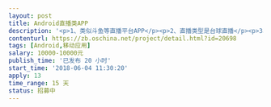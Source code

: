 ```yaml
---                
layout: post       
title: Android直播类APP           
description: '<p>1、类似斗鱼等直播平台APP</p><p>2、直播类型是台球直播</p><p>3、已经有产品原型图及UI图，ios版本已经开发完成，安卓版已经开发一小部分，可以基于之前的开发（得会kotlin语言），也可以重头开始开发</p><p>3、集成腾讯云</p><p>4、第三方支付、分享、登录</p><p>5、最好是团队，由于时间比较紧，具体情况电话私聊，谢谢</p><p>6、每周需要发一版本</p>'     
contenturl: https://zb.oschina.net/project/detail.html?id=20698      
tags: [Android,移动应用]            
salary: 10000-10000元          
publish_time: '已发布 20 小时'         
start_time: '2018-06-04 11:30:20'           
apply: 13                   
time_range: 15 天              
status: 招募中                  
---                 
```

